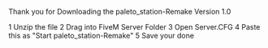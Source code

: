 Thank you for Downloading the paleto_station-Remake Version 1.0

1 Unzip the file 2 Drag into FiveM Server Folder 3 Open Server.CFG 4 Paste this as "Start paleto_station-Remake" 5 Save your done
